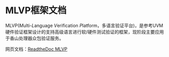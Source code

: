 # MLVP框架文档

MLVP(*M*ulti-*L*anguage *V*erification *P*latform，多语言验证平台)，是参考UVM硬件验证框架设计的支持高级语言进行软/硬件测试验证的框架，现阶段主要应用于香山处理器众包验证服务。

网页文档：[ReadtheDoc MLVP](https://mlvp-doc.readthedocs.io/zh-cn/latest/)
